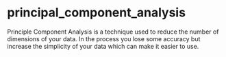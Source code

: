 # principal_component_analysis
Principle Component Analysis is a technique used to reduce the number of dimensions of your data. In the process you lose some accuracy but increase the simplicity of your data which can make it easier to use.
